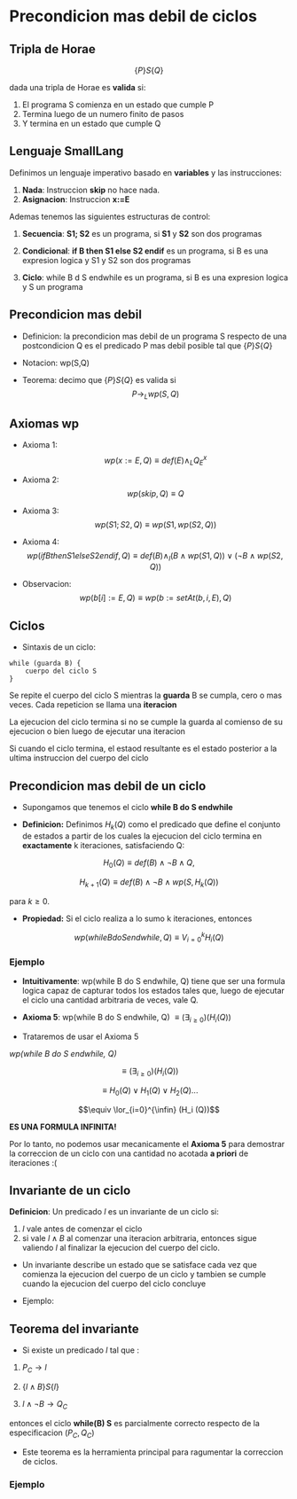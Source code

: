 # Precondicion mas debil de ciclos

## Tripla de Horae

$$\{P\} S \{Q\}$$

dada una tripla de Horae es **valida** si:

1. El programa S comienza en un estado que cumple P
2. Termina luego de un numero finito de pasos
3. Y termina en un estado que cumple Q

## Lenguaje SmallLang

Definimos un lenguaje imperativo basado en **variables** y las instrucciones:

1. **Nada**: Instruccion **skip** no hace nada.
2. **Asignacion**: Instruccion **x:=E**

Ademas tenemos las siguientes estructuras de control:

1. **Secuencia**: **S1; S2** es un programa, si **S1** y **S2** son dos programas

2. **Condicional**: **if B then S1 else S2 endif** es un programa, si B es una expresion logica y S1 y S2 son dos programas

3. **Ciclo**: while B d S endwhile es un programa, si B es una expresion logica y S un programa

## Precondicion mas debil

- Definicion: la precondicion mas debil de un programa S respecto de una postcondicion Q es el predicado P mas debil posible tal que $\{P\} S \{Q\}$

- Notacion: wp(S,Q)

- Teorema: decimo que $\{P\} S \{Q\}$ es valida si $$P \rightarrow_L wp(S,Q)$$

## Axiomas wp

- Axioma 1: $$wp(x := E, Q) \equiv def(E) \land_L Q_E^{x}$$
- Axioma 2: $$wp(skip, Q) \equiv Q$$
- Axioma 3: $$wp(S1; S2, Q) \equiv wp(S1, wp(S2,Q))$$
- Axioma 4: $$wp(if B then S1 else S2 endif, Q) \equiv def(B) \land_l (B \land wp(S1, Q)) \lor (\neg B \land wp(S2, Q))$$

- Observacion: $$wp(b[i]:=E, Q) \equiv wp(b:=setAt(b, i, E), Q)$$

## Ciclos

- Sintaxis de un ciclo:

```
while (guarda B) {
    cuerpo del ciclo S
}
```

Se repite el cuerpo del ciclo S mientras la **guarda** B se cumpla, cero o mas veces. Cada repeticion se llama una **iteracion**

La ejecucion del ciclo termina si no se cumple la guarda al comienso de su ejecucion o bien luego de ejecutar una iteracion

Si cuando el ciclo termina, el estaod resultante es el estado posterior a la ultima instruccion del cuerpo del ciclo

## Precondicion mas debil de un ciclo

- Supongamos que tenemos el ciclo **while B do S endwhile**

- **Definicion:** Definimos $H_k(Q)$ como el predicado que define el conjunto de estados a partir de los cuales la ejecucion del ciclo termina en **exactamente** k iteraciones, satisfaciendo Q:

$$H_0(Q) \equiv def(B) \land \neg B \land Q,$$

$$H_{k+1}(Q) \equiv def(B) \land \neg B \land wp(S, H_k(Q))$$

para $k\geq 0.$

- **Propiedad:** Si el ciclo realiza a lo sumo k iteraciones, entonces

$$wp(while B do S endwhile, Q) \equiv V_{i=0}^{k} H_i(Q)$$

### Ejemplo

- **Intuitivamente**: wp(while B do S endwhile, Q) tiene que ser una formula logica capaz de capturar todos los estados tales que, luego de ejecutar el ciclo una cantidad arbitraria de veces, vale Q.

- **Axioma 5**:
  wp(while B do S endwhile, Q) $\equiv (\exists_{i\geq 0})(H_i (Q))$

- Trataremos de usar el Axioma 5

_wp(while B do S endwhile, Q)_

$$\equiv (\exists_{i\geq 0})(H_i (Q))$$

$$\equiv H_0 (Q) \lor H_1 (Q) \lor H_2 (Q) ...$$

$$\equiv \lor_{i=0}^{\infin} (H_i (Q))$$

**ES UNA FORMULA INFINITA!**

Por lo tanto, no podemos usar mecanicamente el **Axioma 5** para demostrar la correccion de un ciclo con una cantidad no
acotada **a priori** de iteraciones :(

## Invariante de un ciclo

**Definicion**: Un predicado _l_ es un invariante de un ciclo si:

1. _l_ vale antes de comenzar el ciclo
2. si vale $l \land B$ al comenzar una iteracion arbitraria, entonces
   sigue valiendo _l_ al finalizar la ejecucion del cuerpo del ciclo.

- Un invariante describe un estado que se satisface cada vez que comienza la ejecucion del cuerpo
  de un ciclo y tambien se cumple cuando la ejecucion del cuerpo del ciclo concluye

- Ejemplo:

## Teorema del invariante

- Si existe un predicado _l_ tal que :

1. $P_C \rightarrow l$

1. $\{l\land B\} S \{l\}$

1. $l \land \neg B \rightarrow Q_C$

entonces el ciclo **while(B) S** es parcialmente correcto respecto de la especificacion ($P_C, Q_C$)

- Este teorema es la herramienta principal para ragumentar la correccion de ciclos.

### Ejemplo

